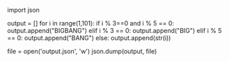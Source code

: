 import json

output = []
for i in range(1,101):
    if i % 3==0 and i % 5 == 0:
        output.append("BIGBANG")
    elif i % 3 == 0:
        output.append("BIG")
    elif i % 5 == 0:
        output.append("BANG")
    else:
        output.append(str(i))

file = open('output.json', 'w')
json.dump(output, file)
